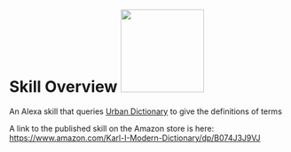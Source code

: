 <h1> Skill Overview <img src="https://i.imgur.com/rnLKFfs.png" width="150">  </h1>

An Alexa skill that queries [Urban Dictionary](http://www.urbandictionary.com/) to give the definitions of terms

A link to the published skill on the Amazon store is here: https://www.amazon.com/Karl-I-Modern-Dictionary/dp/B074J3J9VJ
